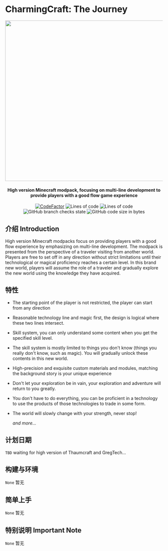 # CharmingCraft: The Journey


<p align="center">
<img height = 512px weight = 512px src = "https://user-images.githubusercontent.com/39553613/234549061-bc603f74-226b-48e6-b551-e70c8ca456ae.png">
</p>

<h4 align="center">High version Minecraft modpack, focusing on multi-line development to provide players with a good flow game experience</h4>
<p align="center">
<a href="https://www.codefactor.io/repository/github/caishangqi/minecraft-modpack-charmingcraft-journey"><img src="https://www.codefactor.io/repository/github/caishangqi/minecraft-modpack-charmingcraft-journey/badge" alt="CodeFactor" /></a>
<img alt="Lines of code" src="https://img.shields.io/tokei/lines/github/Caishangqi/minecraft-modpack-charmingcraft-journey">
<img alt="Lines of code" src="https://img.shields.io/badge/Forge-1.19.2-orange">
<img alt="GitHub branch checks state" src="https://img.shields.io/github/checks-status/Caishangqi/minecraft-modpack-charmingcraft-journey/master?label=build">
<img alt="GitHub code size in bytes" src="https://img.shields.io/github/languages/code-size/Caishangqi/minecraft-modpack-charmingcraft-journey">
</p>

## 介绍 Introduction
High version Minecraft modpacks focus on providing players with a good flow experience by emphasizing on multi-line development. The modpack is presented from the perspective of a traveler visiting from another world. Players are free to set off in any direction without strict limitations until their technological or magical proficiency reaches a certain level. In this brand new world, players will assume the role of a traveler and gradually explore the new world using the knowledge they have acquired.


## 特性

- The starting point of the player is not restricted, the player can start from any direction
- Reasonable technology line and magic first, the design is logical where these two lines intersect.
- Skill system, you can only understand some content when you get the specified skill level.
- The skill system is mostly limited to things you don't know (things you really don't know, such as magic). You will gradually unlock these contents in this new world.
- High-precision and exquisite custom materials and modules, matching the background story is your unique experience
- Don't let your exploration be in vain, your exploration and adventure will return to you greatly.
- You don't have to do everything, you can be proficient in a technology to use the products of those technologies to trade in some form.
- The world will slowly change with your strength, never stop!


  _and more..._

## 计划日期
`TBD` waiting for high version of Thaumcraft and GregTech...

## 构建与环境
`None` 暂无


## 简单上手

`None` 暂无


## 特别说明 Important Note

`None` 暂无
